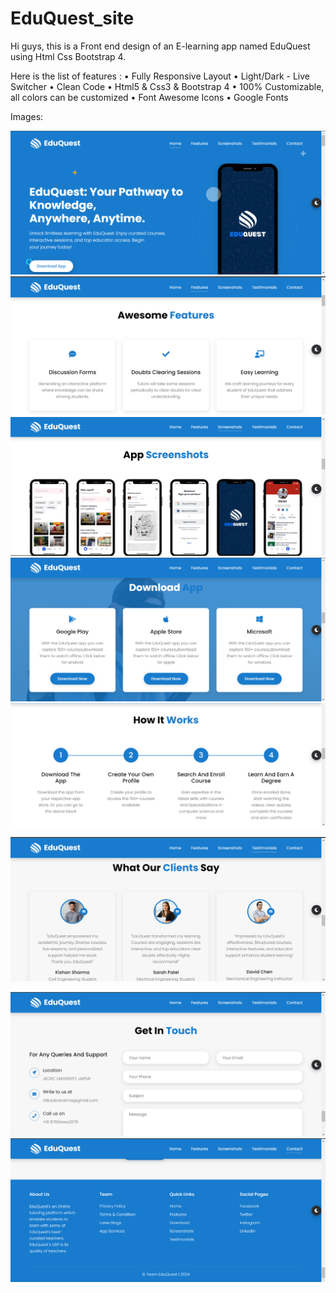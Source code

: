 # EduQuest_site

Hi guys, this is a Front end design of an E-learning app named EduQuest using Html Css Bootstrap 4.

Here is the list of features :
• Fully Responsive Layout
• Light/Dark - Live Switcher
• Clean Code
• Html5 & Css3 & Bootstrap 4
• 100% Customizable, all colors can be customized
• Font Awesome Icons
• Google Fonts


Images:

![Homepage](https://github.com/mohitsingh0008/e-learning/blob/main/screenshots/Screenshot%20(64).png)
![Features](https://github.com/mohitsingh0008/e-learning/blob/main/screenshots/Screenshot%20(65).png)
![Screenshots](https://github.com/mohitsingh0008/e-learning/blob/main/screenshots/Screenshot%20(67).png)
![Download](https://github.com/mohitsingh0008/e-learning/blob/main/screenshots/Screenshot%20(68).png)
![How](https://github.com/mohitsingh0008/e-learning/blob/main/screenshots/Screenshot%20(69).png)

![Testimonial](https://github.com/mohitsingh0008/e-learning/blob/main/screenshots/Screenshot%20(70).png)

![Contact](https://github.com/mohitsingh0008/e-learning/blob/main/screenshots/Screenshot%20(72).png)
![Footer](https://github.com/mohitsingh0008/e-learning/blob/main/screenshots/Screenshot%20(73).png)




